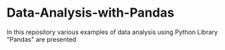 # Data-Analysis-with-Pandas
In this repository various examples of data analysis using Python Library "Pandas" are presented
